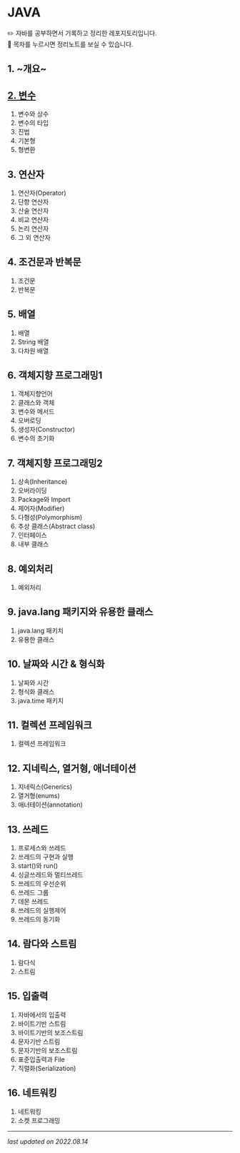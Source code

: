# JAVA

✏️ 자바를 공부하면서 기록하고 정리한 레포지토리입니다.   
🔗 목차를 누르시면 정리노트를 보실 수 있습니다.   

## 1. ~개요~

## [2. 변수](https://github.com/k1mjunyoung/java/tree/main/02Variable)
1. 변수와 상수
2. 변수의 타입
3. 진법
4. 기본형
5. 형변환

## 3. 연산자
1. 연산자(Operator)
2. 단항 연산자
3. 산술 연산자
4. 비교 연산자
5. 논리 연산자
6. 그 외 연산자

## 4. 조건문과 반복문
1. 조건문
2. 반복문

## 5. 배열
1. 배열
2. String 배열
3. 다차원 배열

## 6. 객체지향 프로그래밍1
1. 객체지향언어
2. 클래스와 객체
3. 변수와 메서드
4. 오버로딩
5. 생성자(Constructor)
6. 변수의 초기화

## 7. 객체지향 프로그래밍2
1. 상속(Inheritance)
2. 오버라이딩
3. Package와 Import
4. 제어자(Modifier)
5. 다형성(Polymorphism)
6. 추상 클래스(Abstract class)
7. 인터페이스
8. 내부 클래스

## 8. 예외처리
1. 예외처리

## 9. java.lang 패키지와 유용한 클래스
1. java.lang 패키치
2. 유용한 클래스

## 10. 날짜와 시간 & 형식화
1. 날짜와 시간
2. 형식화 클래스
3. java.time 패키지

## 11. 컬렉션 프레임워크
1. 컬렉션 프레임워크

## 12. 지네릭스, 열거형, 애너테이션
1. 지네릭스(Generics)
2. 열거형(enums)
3. 애너테이션(annotation)

## 13. 쓰레드
1. 프로세스와 쓰레드
2. 쓰레드의 구현과 실행
3. start()와 run()
4. 싱글쓰레드와 멀티쓰레드
5. 쓰레드의 우선순위
6. 쓰레드 그룹
7. 데몬 쓰레드
8. 쓰레드의 실행제어
9. 쓰레드의 동기화

## 14. 람다와 스트림
1. 람다식
2. 스트림

## 15. 입출력
1. 자바에서의 입출력
2. 바이트기반 스트림
3. 바이트기반의 보조스트림
4. 문자기반 스트림
5. 문자기반의 보조스트림
6. 표준입출력과 File
7. 직렬화(Serialization)

## 16. 네트워킹
1. 네트워킹
2. 소켓 프로그래밍
---
*last updated on 2022.08.14*
